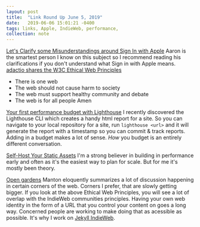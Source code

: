 ```yaml
---
layout: post
title:  "Link Round Up June 5, 2019"
date:   2019-06-06 15:01:21 -0400
tags: links, Apple, IndieWeb, performance,
collection: note
---
```


[Let's Clarify some Misunderstandings around Sign In with Apple](https://aaronparecki.com/2019/06/04/23/sign-in-with-apple-misunderstandings)
Aaron is the smartest person I know on this subject so I recommend reading his clarifications if you don't understand what Sign in with Apple means.
[adactio shares the W3C Ethical Web Principles](https://adactio.com/links/15262)
* There is one web
* The web should not cause harm to society
* The web must support healthy community and debate
* The web is for all people
Amen

[Your first performance budget with Lighthouse](https://bitsofco.de/your-first-performance-budget-with-lighthouse/)
I recently discovered the Lighthouse CLI which creates a handy html report for a site. So you can navigate to your local repository for a site, run `lighthouse <url>` and it will generate the report with a timestamp so you can commit & track reports. Adding in a budget makes a lot of sense. *How* you budget is an entirely different conversation.

[Self-Host Your Static Assets](https://csswizardry.com/2019/05/self-host-your-static-assets/)
I'm a strong believer in building in performance early and often as it's the easiest way to plan for scale. But for me it's mostly been theory.

[Open gardens](http://manton.micro.blog/2019/06/02/open-gardens.html)
Manton eloquently summarizes a lot of discussion happening in certain corners of the web. Corners I prefer, that are slowly getting bigger. If you look at the above Ethical Web Principles, you will see a lot of overlap with the IndieWeb communities principles. Having your own web identity in the form of a URL that you control your content on goes a long way. Concerned people are working to make doing that as acessible as possible. It's why I work on [Jekyll IndieWeb](https://github.com/miklb/jekyll-indieweb).
